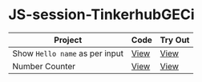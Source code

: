 # JS-session-TinkerhubGECi

|Project|Code|Try Out|
|----|----|----|
|Show `Hello name` as per input|[View]()|[View]()|
|Number Counter|[View]()|[View]()|